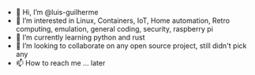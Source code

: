 - 👋 Hi, I’m @luis-guilherme
- 👀 I’m interested in Linux, Containers, IoT, Home automation, Retro computing, emulation, general coding, security, raspberry pi
- 🌱 I’m currently learning python and rust
- 💞️ I’m looking to collaborate on any open source project, still didn't pick any
- 📫 How to reach me ... later

<!---
luis-guilherme/luis-guilherme is a ✨ special ✨ repository because its `README.md` (this file) appears on your GitHub profile.
You can click the Preview link to take a look at your changes.
--->
